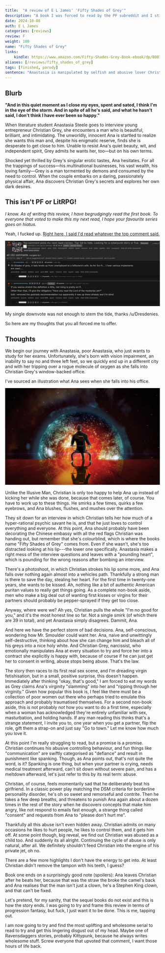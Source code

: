 ```yaml
---
title:  "A review of E L James' 'Fifty Shades of Grey'"
description: "A book I was forced to read by the PF subreddit and I still haven't forgiven them for it."
date: 2024-10-08
auth: E L James
categories: [reviews]
review: F
weight: 100
name: "Fifty Shades of Grey"
links:
    kindle: https://www.amazon.com/Fifty-Shades-Grey-Book-ebook/dp/B007J4T2G8
aliases: [/reviews/fifty_shades_of_grey]
tags: [finished, parody]
sentence: "Anastasia is manipulated by selfish and abusive lover Christian Grey"
---
```




## Blurb

**"And in this quiet moment as I close my eyes, spent and sated, I think I'm in the eye of the storm. And in spite of all he's said, and what he hasn't said, I don't think I have ever been so happy."**

When literature student Anastasia Steele goes to interview young entrepreneur Christian Grey, she encounters a man who is beautiful, brilliant, and intimidating. The unworldly, innocent Ana is startled to realize she wants this man and, despite his enigmatic reserve, finds she is desperate to get close to him. Unable to resist Ana's quiet beauty, wit, and independent spirit, Grey admits he wants her, too—but on his own terms.

Shocked yet thrilled by Grey's singular erotic tastes, Ana hesitates. For all the trappings of success—his multinational businesses, his vast wealth, his loving family—Grey is a man tormented by demons and consumed by the need to control. When the couple embarks on a daring, passionately physical affair, Ana discovers Christian Grey's secrets and explores her own dark desires.

## This isn't PF or LitRPG!

*I know. As of writing this review, I have begrudgingly read the first book. To everyone that voted to make this my next read, I hope your favourite series goes on hiatus.*

Yeah, I fucked up. [Right here, I said I'd read whatever the top comment said.](https://www.reddit.com/r/ProgressionFantasy/comments/1fvp1z1/top_comment_picks_my_next_readreview_tier_list_to/)

![](screenshot1.png)

My single downvote was not enough to stem the tide, thanks /u/Dresdenies.

So here are my thoughts that you all forced me to offer.


## Thoughts

We begin our journey with Anastasia, poor Anastasia, who just wants to study for her exams. Unfortunately, she's born with vision impairment,  an inability to say no and three left feet, so we quickly end up in a different city and with her tripping over a rogue molecule of oxygen as she falls into Christian Grey's window-backed office.

I've sourced an illustration what Ana sees when she falls into his office.

![](illusive_man.webp?class="img-smaller")

Unlike the Illusive Man, Christian is only too happy to help Ana up instead of kicking her while she was done, because that comes later, of course. You have to work up to these things. He smirks a few times, quirks a few eyebrows, and Ana blushes, flushes, and mushes over the attention.

They sit down for an interview in which Christian tells her how much of a hyper-rational psychic savant he is, and that he just loves to control everything and everyone. At this point, Ana should probably have been decorating the Chinese embassy with all the red flags Christian was handing out, but remember that she's colourblind, which is where the books name "Fifty Shades of Grey" comes from. Even if she wasn't, she's too distracted looking at his lip---the lower one specifically. Anastasia makes a right mess of the interview questions and leaves with a "pounding heart", which is pounding for the wrong reasons after bombing an interview.

There's a photoshoot, in which Christian strokes his lip some more, and Ana falls over nothing again almost into a vehicles path. Thankfully a strong man is there to save the day, stealing her heart. For the first time in twenty-one years, she wants to be kissed. Ah, nothing like a bit of authentic American puritan values to really get things going. As a complete non-book aside, men who make a big deal out of wanting first kisses or virgins for their partners should probably be pepper-sprayed if they get too close.

Anyway, where were we? Ah yes, Christian pulls the whole "I'm no good for you," and it's the most honest line so far. Not a single smirk (of which there are 39 in total), and yet Anastasia simply disagrees. Dammit, Ana.

And here we have the perfect storm of bad decisions. Ana, self-conscious, wondering how Mr. Smoulder could want her. Ana, naive and unwittingly self-destructive, thinking about how she can change him and bleach all of his greys into a nice holy white. And Christian Grey, narcissist, who emotionally manipulates Ana at every situation to try and force her into a contract she explicitly is happy with, because of course if he can just get her to consent in writing, abuse stops being abuse. That's the law.

The story then races to its first real sex scene, and I'm dreading virgin fetishisation, but in a small, positive surprise, this doesn't happen. Immediately after thinking "okay, that's good," I am forced to eat my words as Grey claims Ana's virginity "slamming" into her and "ripping through her virginity." Given how popular this book is, I feel like there must be a collection of poor women out there who perhaps tried to emulate this approach and probably traumatised themselves. For a second non-book aside, this is not probably *not* how you want to do a first time, especially when a woman has acknowledged they're entirely unfamiliar with sex, masturbation, and holding hands. If any man reading this thinks that's a strange statement, I invite you to, one year when you get a partner, flip the role, gift them a strap-on and just say "Go to town." Let me know how much you love it.

At this point I'm really struggling to read, but a promise is a promise. Christian continues his abusive controlling behaviour, and fun things like "communication" are swiftly categorised as "defiance" and result in punishment like spanking. Though, as Ana points out, that's not quite the word, is it? Spanking is one thing, but when your partner is crying, needs medical treatment afterward, can't sit down without severe pain, and has a meltdown afterward, let's just refer to this by its real term: abuse.

Christian, of course, feels momentarily sad that he deliberately beat his girlfriend. In a classic power play matching the DSM criteria for borderline personality disorder, he's oh so sweet and remorseful and contrite. Then he takes a few deep breaths, and threatens to punish Ana again about a dozen times in the rest of the story when he discovers concepts that make him angry, like not respond to emails fast enough, a strange thing called "consent" and requests from Ana to "please don't hurt me".

Thankfully all this abuse isn't even hidden away. Christian admits on many occasions he likes to hurt people, he likes to control them, and it gets him off. At some point though, big reveal, we find out Christian was abused as a child too. And suddenly its all alright. Continuing the cycle of abuse is only natural, after all. We definitely shouldn't feed Christian into the engine of his private jet, oh no.

There are a few more highlights I don't have the energy to get into. At least Christian didn't remove the tampon with his teeth, I guess?

Book one ends on a surprisingly good note (spoilers): Ana leaves Christian after he beats her, because that was the straw the broke the camel's back and Ana realises that the man isn't just a clown, he's a Stephen King clown, and that can't be fixed.

Let's pretend, for my sanity, that the sequel books do not exist and this is how the story ends. I was going to try and frame this review in terms of progression fantasy, but fuck, I just want it to be done. This is me, tapping out.

I am now going to try and find the most uplifting and wholesome serial to read to try and get this lingering disgust out of my head. Maybe one of Ravensdaggers stories, probably Kittypunk, because he always writes wholesome stuff. Screw everyone that upvoted that comment, I want those hours of life back.